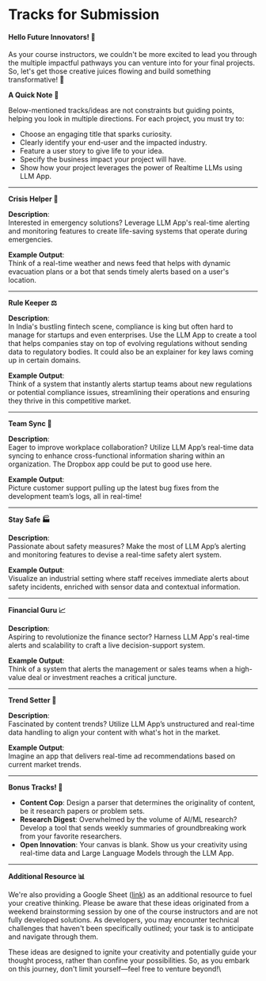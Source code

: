 # Tracks for Submission

#### &#x20;Hello Future Innovators! 🌟

As your course instructors, we couldn't be more excited to lead you through the multiple impactful pathways you can venture into for your final projects. So, let's get those creative juices flowing and build something transformative! 🚀

**A Quick Note 📝**

Below-mentioned tracks/ideas are not constraints but guiding points, helping you look in multiple directions. For each project, you must try to:

* Choose an engaging title that sparks curiosity.
* Clearly identify your end-user and the impacted industry.
* Feature a user story to give life to your idea.
* Specify the business impact your project will have.
* Show how your project leverages the power of Realtime LLMs using LLM App.

***

**Crisis Helper 🚨**

**Description**:\
Interested in emergency solutions? Leverage LLM App's real-time alerting and monitoring features to create life-saving systems that operate during emergencies.

**Example Output**:\
Think of a real-time weather and news feed that helps with dynamic evacuation plans or a bot that sends timely alerts based on a user's location.

***

**Rule Keeper ⚖️**

**Description**:\
In India's bustling fintech scene, compliance is king but often hard to manage for startups and even enterprises. Use the LLM App to create a tool that helps companies stay on top of evolving regulations without sending data to regulatory bodies. It could also be an explainer for key laws coming up in certain domains.

**Example Output**:\
Think of a system that instantly alerts startup teams about new regulations or potential compliance issues, streamlining their operations and ensuring they thrive in this competitive market.

***

**Team Sync 🤝**

**Description**:\
Eager to improve workplace collaboration? Utilize LLM App’s real-time data syncing to enhance cross-functional information sharing within an organization. The Dropbox app could be put to good use here.

**Example Output**:\
Picture customer support pulling up the latest bug fixes from the development team’s logs, all in real-time!

***

**Stay Safe 🏭**

**Description**:\
Passionate about safety measures? Make the most of LLM App’s alerting and monitoring features to devise a real-time safety alert system.

**Example Output**:\
Visualize an industrial setting where staff receives immediate alerts about safety incidents, enriched with sensor data and contextual information.

***

**Financial Guru 📈**

**Description**:\
Aspiring to revolutionize the finance sector? Harness LLM App's real-time alerts and scalability to craft a live decision-support system.

**Example Output**:\
Think of a system that alerts the management or sales teams when a high-value deal or investment reaches a critical juncture.

***

**Trend Setter 🎯**

**Description**:\
Fascinated by content trends? Utilize LLM App’s unstructured and real-time data handling to align your content with what's hot in the market.

**Example Output**:\
Imagine an app that delivers real-time ad recommendations based on current market trends.

***

**Bonus Tracks! 🌟**

* **Content Cop**: Design a parser that determines the originality of content, be it research papers or problem sets.
* **Research Digest**: Overwhelmed by the volume of AI/ML research? Develop a tool that sends weekly summaries of groundbreaking work from your favorite researchers.
* **Open Innovation**: Your canvas is blank. Show us your creativity using real-time data and Large Language Models through the LLM App.

***

**Additional Resource 📊**

We're also providing a Google Sheet ([link](https://docs.google.com/spreadsheets/d/19J7wf01b5AtXjY2NackKOq2f3Vr7W-k97kxfcDZDOcg/edit?usp=sharing)) as an additional resource to fuel your creative thinking. Please be aware that these ideas originated from a weekend brainstorming session by one of the course instructors and are not fully developed solutions. As developers, you may encounter technical challenges that haven't been specifically outlined; your task is to anticipate and navigate through them.

These ideas are designed to ignite your creativity and potentially guide your thought process, rather than confine your possibilities. So, as you embark on this journey, don't limit yourself—feel free to venture beyond!\
